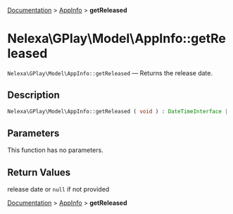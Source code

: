 [Documentation](../../README.md) > [AppInfo](README.md) > **getReleased**

# Nelexa\GPlay\Model\AppInfo::getReleased
`Nelexa\GPlay\Model\AppInfo::getReleased` — Returns the release date.

## Description
```php
Nelexa\GPlay\Model\AppInfo::getReleased ( void ) : DateTimeInterface | null
```

## Parameters
This function has no parameters.

## Return Values
release date or `null` if not provided

[Documentation](../../README.md) > [AppInfo](README.md) > **getReleased**
